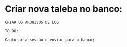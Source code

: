# Criar nova taleba no banco:

```
CRIAR OS ARQUIVOS DE LOG 

TO DO:
 
Capturar a sessão e enviar para o banco;


```